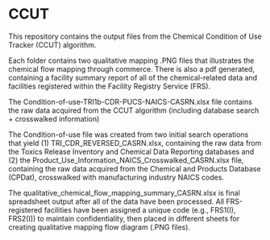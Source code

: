 # CCUT
This repository contains the output files from the Chemical Condition of Use Tracker (CCUT) algorithm. 

Each folder contains two qualitative mapping .PNG files that illustrates the chemical flow mapping through commerce. There is also a pdf generated, containing a facility summary report of all of the chemical-related data and facilities registered within the Facility Registry Service (FRS). 

The Condition-of-use-TRI1b-CDR-PUCS-NAICS-CASRN.xlsx file contains the raw data acquired from the CCUT algorithm (including database search + crosswalked information)

The Condition-of-use file was created from two initial search operations that yield (1) TRI_CDR_REVERSED_CASRN.xlsx, containing the raw data from the Toxics Release Inventory and Chemical Data Reporting databases and (2) the Product_Use_Information_NAICS_Crosswalked_CASRN.xlsx file, containing the raw data acquired from the Chemical and Products Database (CPDat), crosswalked with manufacturing industry NAICS codes. 

The qualitative_chemical_flow_mapping_summary_CASRN.xlsx is final spreadsheet output after all of the data have been processed. All FRS-registered facilities have been assigned a unique code (e.g., FRS1(I), FRS2(I)) to maintain confidentiality, then placed in different sheets for creating qualitative mapping flow diagram (.PNG files).
